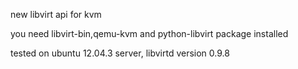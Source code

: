 new libvirt api for kvm

you need libvirt-bin,qemu-kvm and python-libvirt package installed

tested on ubuntu 12.04.3 server, libvirtd version 0.9.8

